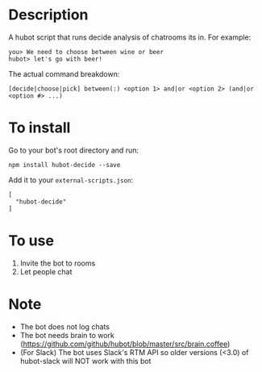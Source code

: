 # Description

A hubot script that runs decide analysis of chatrooms its in. For example:

    you> We need to choose between wine or beer 
    hubot> let's go with beer!

The actual command breakdown:

    [decide|choose|pick] between(:) <option 1> and|or <option 2> (and|or <option #> ...)

# To install

Go to your bot's root directory and run:

    npm install hubot-decide --save

Add it to your `external-scripts.json`: 

    [
      "hubot-decide"
    ]

# To use

1. Invite the bot to rooms 
2. Let people chat

# Note

* The bot does not log chats
* The bot needs brain to work (https://github.com/github/hubot/blob/master/src/brain.coffee)
* (For Slack) The bot uses Slack's RTM API so older versions (<3.0) of hubot-slack will NOT work with this bot
